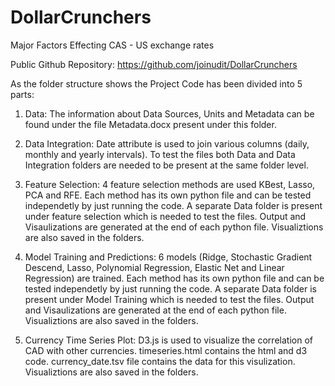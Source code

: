# DollarCrunchers
Major Factors Effecting CAS - US exchange rates

Public Github Repository: https://github.com/joinudit/DollarCrunchers

As the folder structure shows the Project Code has been divided into 5 parts:

1. Data: The information about Data Sources, Units and Metadata can be found under the file Metadata.docx present under this folder.

2. Data Integration: Date attribute is used to join various columns (daily, monthly and yearly intervals). To test the files both 
Data and Data Integration folders are needed to be present at the same folder level.

3. Feature Selection: 4 feature selection methods are used KBest, Lasso, PCA and RFE. Each method has its own python file and can be tested independetly by just running the code. A separate Data folder is present under feature selection which is needed to test the files.
Output and Visaulizations are generated at the end of each python file. Visualiztions are also saved in the folders.

4. Model Training and Predictions: 6 models (Ridge, Stochastic Gradient Descend, Lasso, Polynomial Regression, Elastic Net and Linear Regression) are trained. Each method has its own python file and can be tested independetly by just running the code. A separate Data folder is present under Model Training which is needed to test the files. 
Output and Visaulizations are generated at the end of each python file. Visualiztions are also saved in the folders.

5. Currency Time Series Plot: D3.js is used to visualize the correlation of CAD with other currencies. timeseries.html contains the html and d3 code. currency_date.tsv file contains the data for this visulization.  Visualiztions are also saved in the folders.
